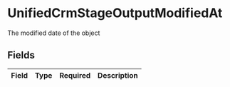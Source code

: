 # UnifiedCrmStageOutputModifiedAt

The modified date of the object


## Fields

| Field       | Type        | Required    | Description |
| ----------- | ----------- | ----------- | ----------- |